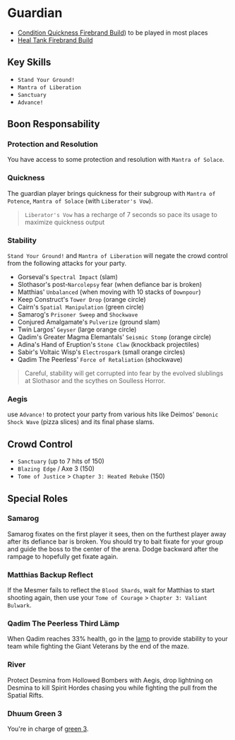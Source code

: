 # Guardian

- [Condition Quickness Firebrand Build](http://gw2skills.net/editor/?PWxAc+tlRweYdYmYRbt98B-zRJYyRH/ZkgKoDJgYPIiQ6fE7gDgtwz0G-e)) to be played in most places
- [Heal Tank Firebrand Build](http://gw2skills.net/editor/?PWxAk6ZlRweYaMMmJmyWrPdA-zRJYjRHfZUdKkeF47BJU2Dvl23sA-e)

## Key Skills

- `Stand Your Ground!`
- `Mantra of Liberation`
- `Sanctuary`
- `Advance!`

## Boon Responsability

### Protection and Resolution

You have access to some protection and resolution with `Mantra of Solace`.

### Quickness

The guardian player brings quickness
for their subgroup with `Mantra of Potence`,
`Mantra of Solace` (with `Liberator's Vow`).

> `Liberator's Vow` has a recharge of 7 seconds so
  pace its usage to maximize quickness output

### Stability

`Stand Your Ground!` and `Mantra of Liberation` will negate the crowd control from the following attacks for your party.

- Gorseval's `Spectral Impact` (slam)
- Slothasor's post-`Narcolepsy` fear (when defiance bar is broken)
- Matthias' `Unbalanced` (when moving with 10 stacks of `Downpour`)
- Keep Construct's `Tower Drop` (orange circle)
- Cairn's `Spatial Manipulation` (green circle)
- Samarog's `Prisoner Sweep` and `Shockwave`
- Conjured Amalgamate's `Pulverize` (ground slam)
- Twin Largos' `Geyser` (large orange circle)
- Qadim's Greater Magma Elemantals' `Seismic Stomp` (orange circle)
- Adina's Hand of Eruption's `Stone Claw` (knockback projectiles)
- Sabir's Voltaic Wisp's `Electrospark` (small orange circles)
- Qadim The Peerless' `Force of Retaliation` (shockwave)

> Careful, stability will get corrupted into fear by the evolved slublings at Slothasor and the scythes on Soulless Horror.

### Aegis

use `Advance!` to protect your party from various hits like Deimos' `Demonic Shock Wave` (pizza slices) and its final phase slams.

## Crowd Control

 - `Sanctuary` (up to 7 hits of 150)
 - `Blazing Edge` / Axe 3 (150)
 - `Tome of Justice` > `Chapter 3: Heated Rebuke` (150)

## Special Roles

### Samarog

Samarog fixates on the first player it sees, then on the furthest player away after its defiance bar is broken. You should try to bait fixate for your group and guide the boss to the center of the arena. Dodge backward after the rampage to hopefully get fixate again.

### Matthias Backup Reflect

If the Mesmer fails to reflect the `Blood Shards`, wait for Matthias to start shooting again, then use your `Tome of Courage` > `Chapter 3: Valiant Bulwark`.

### Qadim The Peerless Third Lämp

When Qadim reaches 33% health, go in the [lamp](/mechanics/quadim-lamp.md) to provide stability to your team while fighting the Giant Veterans by the end of the maze.

### River

Protect Desmina from Hollowed Bombers with Aegis, drop lightning on Desmina to kill Spirit Hordes chasing you while fighting the pull from the Spatial Rifts.

### Dhuum Green 3

You're in charge of [green 3](/mechanics/dhuum-green.md).
